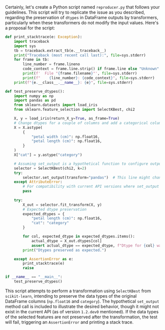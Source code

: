 Certainly, let's create a Python script named `reproducer.py` that follows your guidelines. This script will try to replicate the issue as you described, regarding the preservation of `dtypes` in DataFrame outputs by transformers, particularly when these transformers do not modify the input values. Here's a proposal for the script:

```python
def print_stacktrace(e: Exception):
    import traceback
    import sys
    tb = traceback.extract_tb(e.__traceback__)
    print("Traceback (most recent call last):", file=sys.stderr)
    for frame in tb:
        line_number = frame.lineno
        code_context = frame.line.strip() if frame.line else "Unknown"
        print(f'  File "{frame.filename}"', file=sys.stderr)
        print(f"    {line_number}: {code_context}", file=sys.stderr)
    print(f"{e.__class__.__name__}: {e}", file=sys.stderr)

def test_preserve_dtypes():
    import numpy as np
    import pandas as pd
    from sklearn.datasets import load_iris
    from sklearn.feature_selection import SelectKBest, chi2

    X, y = load_iris(return_X_y=True, as_frame=True)
    # Change dtypes for a couple of columns and add a categorical column
    X = X.astype(
        {
            "petal width (cm)": np.float16,
            "petal length (cm)": np.float16,
        }
    )
    X["cat"] = y.astype("category")

    # Assuming set_output is a hypothetical function to configure output format
    selector = SelectKBest(chi2, k=2)
    try:
        selector.set_output(transform="pandas")  # This line might change based on actual API improvements
    except AttributeError:
        # For compatibility with current API versions where set_output might not exist
        pass
    
    try:
        X_out = selector.fit_transform(X, y)
        # Expected dtype preservation
        expected_dtypes = {
            "petal length (cm)": np.float16,
            "cat": "category"
        }

        for col, expected_dtype in expected_dtypes.items():
            actual_dtype = X_out.dtypes[col]
            assert actual_dtype == expected_dtype, f"Dtype for {col} was not preserved. Expected: {expected_dtype}, got: {actual_dtype}"
        print("Dtypes preserved as expected.")

    except AssertionError as e:
        print_stacktrace(e)
        raise

if __name__ == "__main__":
    test_preserve_dtypes()
```

This script attempts to perform a transformation using `SelectKBest` from `scikit-learn`, intending to preserve the data types of the original DataFrame columns (`np.float16` and `category`). The hypothetical `set_output` method call is included to illustrate the desired behavior, though it might not exist in the current API (as of version `1.2.dev0` mentioned). If the data types of the selected features are not preserved after the transformation, the test will fail, triggering an `AssertionError` and printing a stack trace.